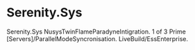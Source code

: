 Serenity.Sys
============

Serenity.Sys NusysTwinFlameParadyneIntigration. 1 of 3 Prime [Servers]/ParallelModeSyncronisation. LiveBuild/EssEnterprise.
